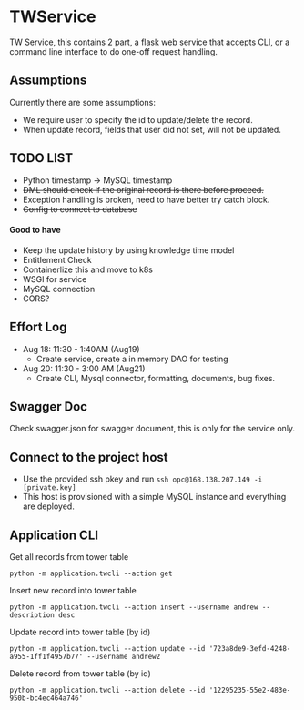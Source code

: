 # TWService
TW Service, this contains 2 part, a flask web service that accepts CLI, or a command line interface to do one-off request handling. 

## Assumptions
Currently there are some assumptions: 
- We require user to specify the id to update/delete the record.
- When update record, fields that user did not set, will not be updated. 


## TODO LIST
- Python timestamp -> MySQL timestamp
- ~~DML should check if the original record is there before proceed.~~
- Exception handling is broken, need to have better try catch block. 
- ~~Config to connect to database~~


#### Good to have
- Keep the update history by using knowledge time model 
- Entitlement Check
- Containerlize this and move to k8s
- WSGI for service
- MySQL connection
- CORS?


## Effort Log
- Aug 18: 11:30 - 1:40AM (Aug19)
  - Create service, create a in memory DAO for testing
- Aug 20: 11:30 - 3:00 AM (Aug21)
  - Create CLI, Mysql connector, formatting, documents, bug fixes.

## Swagger Doc
Check swagger.json for swagger document, this is only for the service only. 


## Connect to the project host
- Use the provided ssh pkey and run `ssh opc@168.138.207.149 -i [private.key]`
- This host is provisioned with a simple MySQL instance and everything are deployed. 


## Application CLI

Get all records from tower table
```
python -m application.twcli --action get
```

Insert new record into tower table
```
python -m application.twcli --action insert --username andrew --description desc 
```

Update record into tower table (by id)
```
python -m application.twcli --action update --id '723a8de9-3efd-4248-a955-1ff1f4957b77' --username andrew2
```

Delete record from tower table (by id)
```
python -m application.twcli --action delete --id '12295235-55e2-483e-950b-bc4ec464a746'
```
